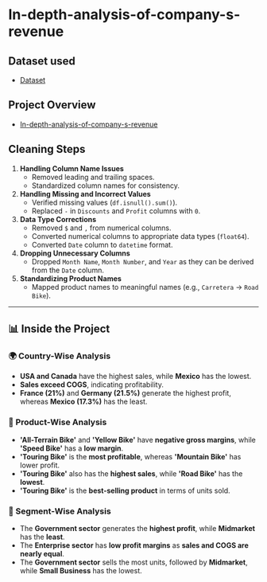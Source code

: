 # In-depth-analysis-of-company-s-revenue

## Dataset used 
- <a href="https://github.com/RohitKumar649/In-depth-analysis-of-company-s-revenue/blob/main/In-depth%20analysis%20of%20%20company's%20revenue.csv">Dataset</a>

## Project Overview
- <a href="https://github.com/RohitKumar649/In-depth-analysis-of-company-s-revenue/blob/main/In-depth%20analysis%20of%20%20company's%20revenue%20Pproject.ipynb">In-depth-analysis-of-company-s-revenue</a>

## Cleaning Steps
1. **Handling Column Name Issues**
   - Removed leading and trailing spaces.
   - Standardized column names for consistency.
2. **Handling Missing and Incorrect Values**
   - Verified missing values (`df.isnull().sum()`).
   - Replaced `-` in `Discounts` and `Profit` columns with `0`.
3. **Data Type Corrections**
   - Removed `$` and `,` from numerical columns.
   - Converted numerical columns to appropriate data types (`float64`).
   - Converted `Date` column to `datetime` format.
4. **Dropping Unnecessary Columns**
   - Dropped `Month Name`, `Month Number`, and `Year` as they can be derived from the `Date` column.
5. **Standardizing Product Names**
   - Mapped product names to meaningful names (e.g., `Carretera` → `Road Bike`).

  -----
  ## 📊 Inside the Project  

### 🌍 Country-Wise Analysis  
- **USA and Canada** have the highest sales, while **Mexico** has the lowest.  
- **Sales exceed COGS**, indicating profitability.  
- **France (21%)** and **Germany (21.5%)** generate the highest profit, whereas **Mexico (17.3%)** has the least.  

### 🚴 Product-Wise Analysis  
- **'All-Terrain Bike'** and **'Yellow Bike'** have **negative gross margins**, while **'Speed Bike'** has a **low margin**.  
- **'Touring Bike'** is the **most profitable**, whereas **'Mountain Bike'** has lower profit.  
- **'Touring Bike'** also has the **highest sales**, while **'Road Bike'** has the **lowest**.  
- **'Touring Bike'** is the **best-selling product** in terms of units sold.  

### 🏢 Segment-Wise Analysis  
- The **Government sector** generates the **highest profit**, while **Midmarket** has the **least**.  
- The **Enterprise sector** has **low profit margins** as **sales and COGS are nearly equal**.  
- The **Government sector** sells the most units, followed by **Midmarket**, while **Small Business** has the lowest.  


